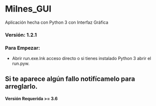 # Milnes_GUI
Aplicación hecha con Python 3 con Interfaz Gráfica

### Versión: 1.2.1

### Para Empezar:
- Abrir run.exe.lnk acceso directo o si tienes instalado Python 3 abrir el run.pyw.
 
## Si te aparece algún fallo notifícamelo para arreglarlo.
#### Versión Requerida >= 3.6
